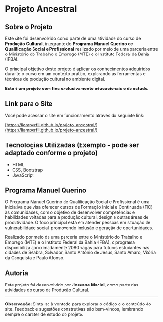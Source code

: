 # Projeto Ancestral

## Sobre o Projeto

Este site foi desenvolvido como parte de uma atividade do curso de **Produção Cultural**, integrante do **Programa Manuel Querino de Qualificação Social e Profissional** realizado por meio de uma parceria entre o Ministério do Trabalho e Emprego (MTE) e o Instituto Federal da Bahia (IFBA).

O principal objetivo deste projeto é aplicar os conhecimentos adquiridos durante o curso em um contexto prático, explorando as ferramentas e técnicas de produção cultural no ambiente digital.

**Este é um projeto com fins exclusivamente educacionais e de estudo.**

## Link para o Site

Você pode acessar o site em funcionamento através do seguinte link:

[https://liamperfil.github.io/projeto-ancestral/](https://liamperfil.github.io/projeto-ancestral/)

## Tecnologias Utilizadas (Exemplo - pode ser adaptado conforme o projeto)

* HTML
* CSS, Bootstrap
* JavaScript

## Programa Manuel Querino

O Programa Manuel Querino de Qualificação Social e Profissional é uma iniciativa que visa oferecer cursos de Formação Inicial e Continuada (FIC) às comunidades, com o objetivo de desenvolver competências e habilidades voltadas para a produção cultural, design e outras áreas de produtividade. O foco principal está em atender pessoas em situação de vulnerabilidade social, promovendo inclusão e geração de oportunidades.

Realizado por meio de uma parceria entre o Ministério do Trabalho e Emprego (MTE) e o Instituto Federal da Bahia (IFBA), o programa disponibiliza aproximadamente 2080 vagas para futuros estudantes nas cidades de Seabra, Salvador, Santo Antônio de Jesus, Santo Amaro, Vitória da Conquista e Paulo Afonso.

## Autoria

Este projeto foi desenvolvido por **Joseane Maciel**, como parte das atividades do curso de Produção Cultural.

---

**Observação:** Sinta-se à vontade para explorar o código e o conteúdo do site. Feedback e sugestões construtivas são bem-vindos, lembrando sempre o caráter de estudo do projeto.